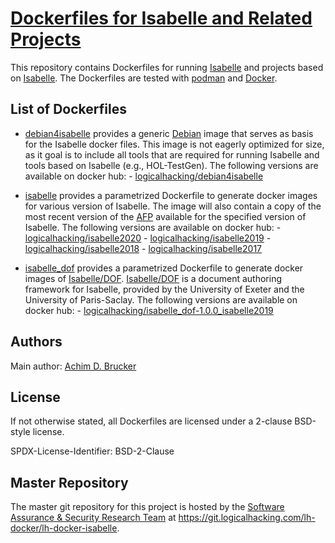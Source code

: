 # [Dockerfiles for Isabelle and Related Projects](https://git.logicalhacking.com/lh-docker/lh-docker-isabelle)

This repository contains Dockerfiles for running [Isabelle](https://isabelle.in.tum.de)
and projects based on [Isabelle](https://isabelle.in.tum.de). The Dockerfiles are 
tested with [podman](https://podman.io/) and [Docker](https://www.docker.com). 

## List of Dockerfiles

* [debian4isabelle](debian4isabelle/Dockerfile) provides a generic [Debian](https://www.debian.org)
  image that serves as basis for the Isabelle docker files. This image is not
  eagerly optimized for size, as it goal is to include all tools that are required for
  running Isabelle and tools based on Isabelle (e.g., HOL-TestGen). The following 
  versions are available on docker hub:
      - [logicalhacking/debian4isabelle](https://hub.docker.com/r/logicalhacking/debian4isabelle)

* [isabelle](isabelle/Dockerfile) provides a parametrized Dockerfile to generate docker
  images for various version of Isabelle. The image will also contain a copy of the most
  recent version of the [AFP](https://www.isa-afp.org) available for the specified
  version of Isabelle. The following versions are available on docker hub:
      - [logicalhacking/isabelle2020](https://hub.docker.com/r/logicalhacking/isabelle2020)
      - [logicalhacking/isabelle2019](https://hub.docker.com/r/logicalhacking/isabelle2019)
      - [logicalhacking/isabelle2018](https://hub.docker.com/r/logicalhacking/isabelle2018)
      - [logicalhacking/isabelle2017](https://hub.docker.com/r/logicalhacking/isabelle2017)

* [isabelle_dof](isabelle_dof/Dockerfile) provides a parametrized Dockerfile to generate
  docker images of [Isabelle/DOF](https://git.logicalhacking.com/isabelle_dof/isabelle_dof).
  [Isabelle/DOF](https://git.logicalhacking.com/isabelle_dof/isabelle_dof) is a document
  authoring framework for Isabelle, provided by the University of Exeter and the University
  of Paris-Saclay. The following versions are available on docker hub:
      - [logicalhacking/isabelle_dof-1.0.0_isabelle2019](https://hub.docker.com/r/logicalhacking/isabelle_dof-1.0.0_isabelle2019)

## Authors

Main author: [Achim D. Brucker](http://www.brucker.ch/)

## License

If not otherwise stated, all Dockerfiles are licensed under a 2-clause
BSD-style license.

SPDX-License-Identifier: BSD-2-Clause

## Master Repository

The master git repository for this project is hosted by the [Software
Assurance & Security Research Team](https://logicalhacking.com) at
<https://git.logicalhacking.com/lh-docker/lh-docker-isabelle>.
